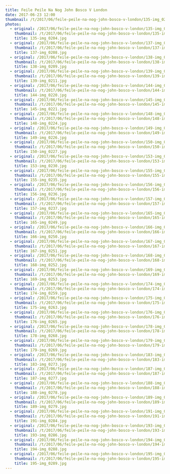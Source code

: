 ```yaml
---
title: Feile Peile Na Nog John Bosco V London
date: 2017-06-23 12:00
thumbnail: /t/2017/06/feile-peile-na-nog-john-bosco-v-london/135-img_0204.jpg
photos:
  - original: /2017/06/feile-peile-na-nog-john-bosco-v-london/135-img_0204.jpg
    thumbnail: /t/2017/06/feile-peile-na-nog-john-bosco-v-london/135-img_0204.jpg
    title: 135-img_0204.jpg
  - original: /2017/06/feile-peile-na-nog-john-bosco-v-london/137-img_0208.jpg
    thumbnail: /t/2017/06/feile-peile-na-nog-john-bosco-v-london/137-img_0208.jpg
    title: 137-img_0208.jpg
  - original: /2017/06/feile-peile-na-nog-john-bosco-v-london/138-img_0209.jpg
    thumbnail: /t/2017/06/feile-peile-na-nog-john-bosco-v-london/138-img_0209.jpg
    title: 138-img_0209.jpg
  - original: /2017/06/feile-peile-na-nog-john-bosco-v-london/139-img_0211.jpg
    thumbnail: /t/2017/06/feile-peile-na-nog-john-bosco-v-london/139-img_0211.jpg
    title: 139-img_0211.jpg
  - original: /2017/06/feile-peile-na-nog-john-bosco-v-london/144-img_0220.jpg
    thumbnail: /t/2017/06/feile-peile-na-nog-john-bosco-v-london/144-img_0220.jpg
    title: 144-img_0220.jpg
  - original: /2017/06/feile-peile-na-nog-john-bosco-v-london/145-img_0221.jpg
    thumbnail: /t/2017/06/feile-peile-na-nog-john-bosco-v-london/145-img_0221.jpg
    title: 145-img_0221.jpg
  - original: /2017/06/feile-peile-na-nog-john-bosco-v-london/148-img_0224.jpg
    thumbnail: /t/2017/06/feile-peile-na-nog-john-bosco-v-london/148-img_0224.jpg
    title: 148-img_0224.jpg
  - original: /2017/06/feile-peile-na-nog-john-bosco-v-london/149-img_0226.jpg
    thumbnail: /t/2017/06/feile-peile-na-nog-john-bosco-v-london/149-img_0226.jpg
    title: 149-img_0226.jpg
  - original: /2017/06/feile-peile-na-nog-john-bosco-v-london/150-img_0227.jpg
    thumbnail: /t/2017/06/feile-peile-na-nog-john-bosco-v-london/150-img_0227.jpg
    title: 150-img_0227.jpg
  - original: /2017/06/feile-peile-na-nog-john-bosco-v-london/153-img_0230.jpg
    thumbnail: /t/2017/06/feile-peile-na-nog-john-bosco-v-london/153-img_0230.jpg
    title: 153-img_0230.jpg
  - original: /2017/06/feile-peile-na-nog-john-bosco-v-london/155-img_0235.jpg
    thumbnail: /t/2017/06/feile-peile-na-nog-john-bosco-v-london/155-img_0235.jpg
    title: 155-img_0235.jpg
  - original: /2017/06/feile-peile-na-nog-john-bosco-v-london/156-img_0236.jpg
    thumbnail: /t/2017/06/feile-peile-na-nog-john-bosco-v-london/156-img_0236.jpg
    title: 156-img_0236.jpg
  - original: /2017/06/feile-peile-na-nog-john-bosco-v-london/157-img_0237.jpg
    thumbnail: /t/2017/06/feile-peile-na-nog-john-bosco-v-london/157-img_0237.jpg
    title: 157-img_0237.jpg
  - original: /2017/06/feile-peile-na-nog-john-bosco-v-london/165-img_0249.jpg
    thumbnail: /t/2017/06/feile-peile-na-nog-john-bosco-v-london/165-img_0249.jpg
    title: 165-img_0249.jpg
  - original: /2017/06/feile-peile-na-nog-john-bosco-v-london/166-img_0250.jpg
    thumbnail: /t/2017/06/feile-peile-na-nog-john-bosco-v-london/166-img_0250.jpg
    title: 166-img_0250.jpg
  - original: /2017/06/feile-peile-na-nog-john-bosco-v-london/167-img_0251.jpg
    thumbnail: /t/2017/06/feile-peile-na-nog-john-bosco-v-london/167-img_0251.jpg
    title: 167-img_0251.jpg
  - original: /2017/06/feile-peile-na-nog-john-bosco-v-london/168-img_0252.jpg
    thumbnail: /t/2017/06/feile-peile-na-nog-john-bosco-v-london/168-img_0252.jpg
    title: 168-img_0252.jpg
  - original: /2017/06/feile-peile-na-nog-john-bosco-v-london/169-img_0253.jpg
    thumbnail: /t/2017/06/feile-peile-na-nog-john-bosco-v-london/169-img_0253.jpg
    title: 169-img_0253.jpg
  - original: /2017/06/feile-peile-na-nog-john-bosco-v-london/174-img_0259.jpg
    thumbnail: /t/2017/06/feile-peile-na-nog-john-bosco-v-london/174-img_0259.jpg
    title: 174-img_0259.jpg
  - original: /2017/06/feile-peile-na-nog-john-bosco-v-london/175-img_0263.jpg
    thumbnail: /t/2017/06/feile-peile-na-nog-john-bosco-v-london/175-img_0263.jpg
    title: 175-img_0263.jpg
  - original: /2017/06/feile-peile-na-nog-john-bosco-v-london/176-img_0265.jpg
    thumbnail: /t/2017/06/feile-peile-na-nog-john-bosco-v-london/176-img_0265.jpg
    title: 176-img_0265.jpg
  - original: /2017/06/feile-peile-na-nog-john-bosco-v-london/178-img_0268.jpg
    thumbnail: /t/2017/06/feile-peile-na-nog-john-bosco-v-london/178-img_0268.jpg
    title: 178-img_0268.jpg
  - original: /2017/06/feile-peile-na-nog-john-bosco-v-london/179-img_0269.jpg
    thumbnail: /t/2017/06/feile-peile-na-nog-john-bosco-v-london/179-img_0269.jpg
    title: 179-img_0269.jpg
  - original: /2017/06/feile-peile-na-nog-john-bosco-v-london/183-img_0273.jpg
    thumbnail: /t/2017/06/feile-peile-na-nog-john-bosco-v-london/183-img_0273.jpg
    title: 183-img_0273.jpg
  - original: /2017/06/feile-peile-na-nog-john-bosco-v-london/187-img_0277.jpg
    thumbnail: /t/2017/06/feile-peile-na-nog-john-bosco-v-london/187-img_0277.jpg
    title: 187-img_0277.jpg
  - original: /2017/06/feile-peile-na-nog-john-bosco-v-london/188-img_0278.jpg
    thumbnail: /t/2017/06/feile-peile-na-nog-john-bosco-v-london/188-img_0278.jpg
    title: 188-img_0278.jpg
  - original: /2017/06/feile-peile-na-nog-john-bosco-v-london/189-img_0279.jpg
    thumbnail: /t/2017/06/feile-peile-na-nog-john-bosco-v-london/189-img_0279.jpg
    title: 189-img_0279.jpg
  - original: /2017/06/feile-peile-na-nog-john-bosco-v-london/191-img_0284.jpg
    thumbnail: /t/2017/06/feile-peile-na-nog-john-bosco-v-london/191-img_0284.jpg
    title: 191-img_0284.jpg
  - original: /2017/06/feile-peile-na-nog-john-bosco-v-london/193-img_0286.jpg
    thumbnail: /t/2017/06/feile-peile-na-nog-john-bosco-v-london/193-img_0286.jpg
    title: 193-img_0286.jpg
  - original: /2017/06/feile-peile-na-nog-john-bosco-v-london/194-img_0288.jpg
    thumbnail: /t/2017/06/feile-peile-na-nog-john-bosco-v-london/194-img_0288.jpg
    title: 194-img_0288.jpg
  - original: /2017/06/feile-peile-na-nog-john-bosco-v-london/195-img_0289.jpg
    thumbnail: /t/2017/06/feile-peile-na-nog-john-bosco-v-london/195-img_0289.jpg
    title: 195-img_0289.jpg
---
```

